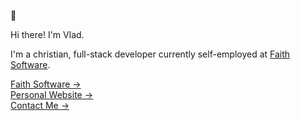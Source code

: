🦝

Hi there! I'm Vlad.

I'm a christian, full-stack developer currently self-employed at [Faith Software](https://faith.software).

[Faith Software &rarr;](https://faith.software) <br />
[Personal Website &rarr;](https://vladcuciureanu.com/) <br />
[Contact Me &rarr;](mailto:vlad.cuciureanu@pm.me)
